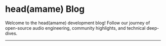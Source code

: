 # head(amame) Blog

Welcome to the head(amame) development blog! Follow our journey of open-source audio engineering, community highlights, and technical deep-dives.

---